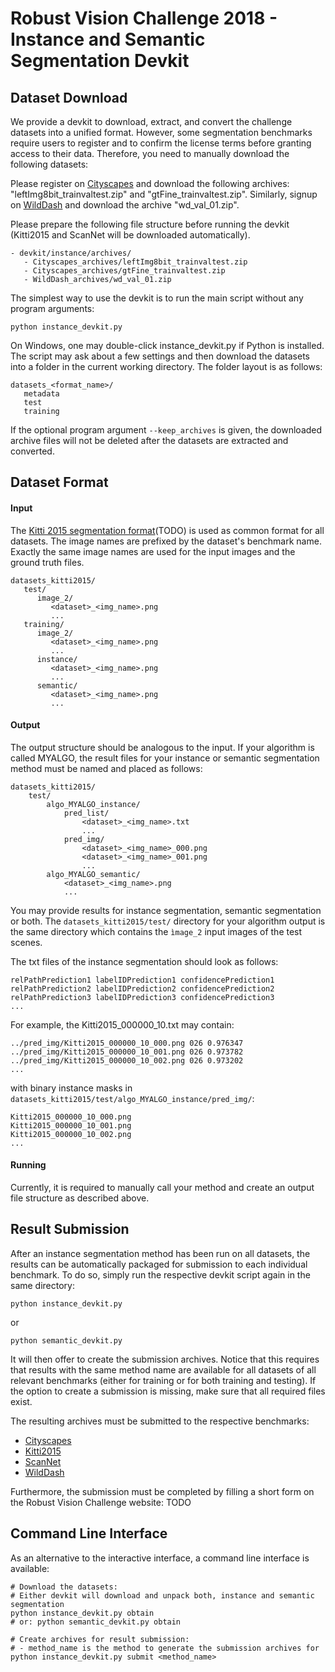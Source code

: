 # Robust Vision Challenge 2018 - Instance and Semantic Segmentation Devkit #

## Dataset Download ##

We provide a devkit to download, extract, and convert the challenge datasets into a unified format.
However, some segmentation benchmarks require users to register and to confirm the license terms before granting access to their data.
Therefore, you need to manually download the following datasets:

Please register on [Cityscapes](https://www.cityscapes-dataset.com/login/) and download the following archives: "leftImg8bit_trainvaltest.zip" and "gtFine_trainvaltest.zip".
Similarly, signup on [WildDash](http://wilddash.cc/accounts/login?next=/download) and download the archive "wd_val_01.zip".

Please prepare the following file structure before running the devkit (Kitti2015 and ScanNet will be downloaded automatically).
```
- devkit/instance/archives/
   - Cityscapes_archives/leftImg8bit_trainvaltest.zip
   - Cityscapes_archives/gtFine_trainvaltest.zip
   - WildDash_archives/wd_val_01.zip
```

The simplest way to use the devkit is to run the main script without any program
arguments:
```
python instance_devkit.py
```
On Windows, one may double-click instance_devkit.py if Python is installed.
The script may ask about a few settings and then download the datasets into a
folder in the current working directory. The folder layout is as follows:

```
datasets_<format_name>/
   metadata
   test
   training
```

If the optional program argument `--keep_archives` is given, the downloaded
archive files will not be deleted after the datasets are extracted
and converted.




## Dataset Format ##

#### Input ####

The [Kitti 2015 segmentation format](TODO)(TODO) is used as common format for all datasets.
The image names are prefixed by the dataset's benchmark name.
Exactly the same image names are used for the input images and the ground truth files.
```
datasets_kitti2015/
   test/
      image_2/
         <dataset>_<img_name>.png
         ...
   training/
      image_2/
         <dataset>_<img_name>.png
         ...
      instance/
         <dataset>_<img_name>.png
         ...
      semantic/
         <dataset>_<img_name>.png
         ...
```


#### Output ####

The output structure should be analogous to the input.
If your algorithm is called MYALGO, the result files for your instance
or semantic segmentation method must be named and placed as follows:
```
datasets_kitti2015/
    test/
        algo_MYALGO_instance/
            pred_list/
                <dataset>_<img_name>.txt
                ...
            pred_img/
                <dataset>_<img_name>_000.png
                <dataset>_<img_name>_001.png
                ...
        algo_MYALGO_semantic/
            <dataset>_<img_name>.png
            ...
```

You may provide results for instance segmentation, semantic segmentation or both.
The `datasets_kitti2015/test/` directory for your algorithm output is the same directory which
contains the `ìmage_2` input images of the test scenes.

The txt files of the instance segmentation should look as follows:
```
relPathPrediction1 labelIDPrediction1 confidencePrediction1
relPathPrediction2 labelIDPrediction2 confidencePrediction2
relPathPrediction3 labelIDPrediction3 confidencePrediction3
...
```

For example, the Kitti2015_000000_10.txt may contain:
```
../pred_img/Kitti2015_000000_10_000.png 026 0.976347
../pred_img/Kitti2015_000000_10_001.png 026 0.973782
../pred_img/Kitti2015_000000_10_002.png 026 0.973202
...
```

with binary instance masks in `datasets_kitti2015/test/algo_MYALGO_instance/pred_img/`:
```
Kitti2015_000000_10_000.png
Kitti2015_000000_10_001.png
Kitti2015_000000_10_002.png
...
```



#### Running ####

Currently, it is required to manually call your method and create an
output file structure as described above.


## Result Submission ##

After an instance segmentation method has been run on all datasets, the results can be
automatically packaged for submission to each individual benchmark. To do so,
simply run the respective devkit script again in the same directory:
```
python instance_devkit.py
```
or
```
python semantic_devkit.py
```
It will then offer to create the submission archives. Notice that this requires
that results with the same method name are available for all datasets of all
relevant benchmarks (either for training or for both training and testing). If
the option to create a submission is missing, make sure that all required files
exist.

The resulting archives must be submitted to the respective benchmarks:
* [Cityscapes](https://www.cityscapes-dataset.com/login/)
* [Kitti2015](http://www.cvlibs.net/datasets/kitti/user_login.php)
* [ScanNet](http://www.scan-net.org/)
* [WildDash](http://wilddash.cc/accounts/login)

Furthermore, the submission must be completed by filling a short form on the
Robust Vision Challenge website: TODO


## Command Line Interface ##

As an alternative to the interactive interface, a command line interface is
available:

```
# Download the datasets:
# Either devkit will download and unpack both, instance and semantic segmentation
python instance_devkit.py obtain
# or: python semantic_devkit.py obtain

# Create archives for result submission:
# - method_name is the method to generate the submission archives for
python instance_devkit.py submit <method_name>
```
